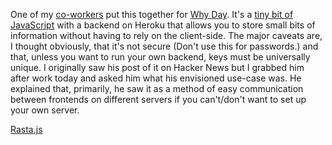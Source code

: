 One of my <a href="http://pitr.ca/">co-workers</a> put this together for <a href="http://whyday.org/">Why Day</a>. It's a <a href="https://github.com/errorjs/Rasta.js/blob/master/public/rasta.js">tiny bit of JavaScript</a> with a backend on Heroku that allows you to store small bits of information without having to rely on the client-side. The major caveats are, I thought obviously, that it's not secure (Don't use this for passwords.) and that, unless you want to run your own backend, keys must be universally unique. I originally saw his post of it on Hacker News but I grabbed him after work today and asked him what his envisioned use-case was. He explained that, primarily, he saw it as a method of easy communication between frontends on different servers if you can't/don't want to set up your own server.

<a href="http://rastajs.errorjs.com">Rasta.js</a>
